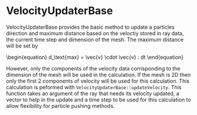# VelocityUpdaterBase

VelocityUpdaterBase provides the basic method to update a particles direction and maximum distance based on the veloctiy stored in ray data, the current time step and dimension of the mesh. The maximum distance will be set by

\begin{equation}
  d_\text{max} = \vec{v} \cdot \vec{v} \: dt
\end{equation}

However, only the components of the velocity data corrisponding to the dimension of the mesh will be used in the calculation. If the mesh is 2D then only the first 2 components of velocity will be used for this calculation. This calculation is peformed with `VelocityUpdaterBase::updateVelocity`. This function takes an argument of the ray that needs its velocity updated, a vector to help in the update and a time step to be used for this calculation to allow flexibility for particle pushing methods.
